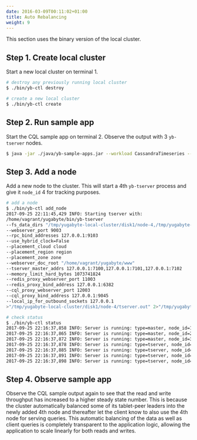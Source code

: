 ```yaml
---
date: 2016-03-09T00:11:02+01:00
title: Auto Rebalancing
weight: 9
---
```


This section uses the binary version of the local cluster.

## Step 1. Create local cluster 

Start a new local cluster on terminal 1.

```sh
# destroy any previously running local cluster
$ ./bin/yb-ctl destroy

# create a new local cluster
$ ./bin/yb-ctl create
```

## Step 2. Run sample app 

Start the CQL sample app on terminal 2. Observe the output with 3 `yb-tserver` nodes.

```sh
$ java -jar ./java/yb-sample-apps.jar --workload CassandraTimeseries --nodes 127.0.0.1:9042,127.0.0.1:9043,127.0.0.1:9044
```

## Step 3. Add a node

Add a new node to the cluster. This will start a 4th `yb-tserver` process and give it  `node_id` 4 for tracking purposes.

```sh
# add a node
$ ./bin/yb-ctl add_node
2017-09-25 22:11:45,429 INFO: Starting tserver with:
/home/vagrant/yugabyte/bin/yb-tserver 
--fs_data_dirs "/tmp/yugabyte-local-cluster/disk1/node-4,/tmp/yugabyte-local-cluster/disk2/node-4" 
--webserver_port 9003 
--rpc_bind_addresses 127.0.0.1:9103 
--use_hybrid_clock=False 
--placement_cloud cloud 
--placement_region region 
--placement_zone zone 
--webserver_doc_root "/home/vagrant/yugabyte/www" 
--tserver_master_addrs 127.0.0.1:7100,127.0.0.1:7101,127.0.0.1:7102 
--memory_limit_hard_bytes 1073741824 
--redis_proxy_webserver_port 11003 
--redis_proxy_bind_address 127.0.0.1:6382 
--cql_proxy_webserver_port 12003 
--cql_proxy_bind_address 127.0.0.1:9045 
--local_ip_for_outbound_sockets 127.0.0.1 
>"/tmp/yugabyte-local-cluster/disk1/node-4/tserver.out" 2>"/tmp/yugabyte-local-cluster/disk1/node-4/tserver.err" &

# check status
$ ./bin/yb-ctl status
2017-09-25 22:16:37,858 INFO: Server is running: type=master, node_id=1, PID=11140, URL=127.0.0.1:7000
2017-09-25 22:16:37,865 INFO: Server is running: type=master, node_id=2, PID=11143, URL=127.0.0.1:7001
2017-09-25 22:16:37,872 INFO: Server is running: type=master, node_id=3, PID=11146, URL=127.0.0.1:7002
2017-09-25 22:16:37,878 INFO: Server is running: type=tserver, node_id=1, PID=11149, URL=127.0.0.1:9000, cql port=9042, redis port=6379
2017-09-25 22:16:37,885 INFO: Server is running: type=tserver, node_id=2, PID=11152, URL=127.0.0.1:9001, cql port=9043, redis port=6380
2017-09-25 22:16:37,891 INFO: Server is running: type=tserver, node_id=3, PID=11155, URL=127.0.0.1:9002, cql port=9044, redis port=6381
2017-09-25 22:16:37,898 INFO: Server is running: type=tserver, node_id=4, PID=13000, URL=127.0.0.1:9003, cql port=9045, redis port=6382
```

## Step 4. Observe sample app

Observe the CQL sample output again to see that the read and write throughput has increased to a higher steady state number. This is because the cluster automatically balanced some of its tablet-peer leaders into the newly added 4th node and thereafter let the client know to also use the 4th node for serving queries. This automatic balancing of the data as well as client queries is completely transparent to the application logic, allowing the application to scale linearly for both reads and writes. 
